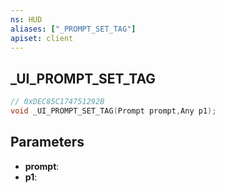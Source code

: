 ```yaml
---
ns: HUD
aliases: ["_PROMPT_SET_TAG"]
apiset: client
---
```

## _UI_PROMPT_SET_TAG

```c
// 0xDEC85C174751292B
void _UI_PROMPT_SET_TAG(Prompt prompt,Any p1);
```


## Parameters
* **prompt**:
* **p1**: